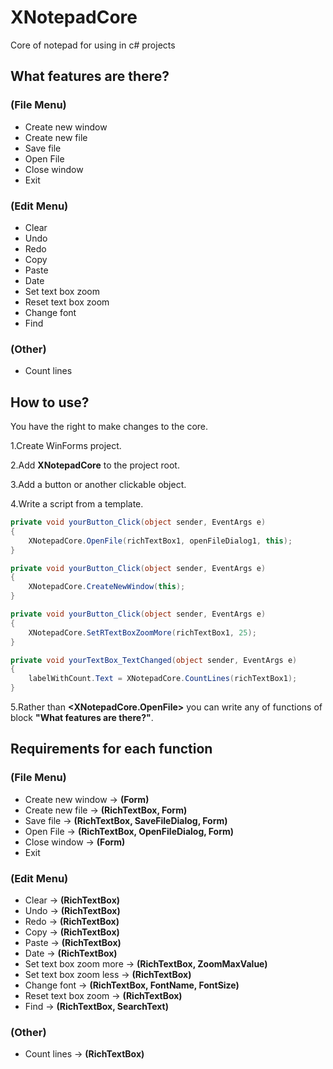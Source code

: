 # XNotepadCore
Core of notepad for using in c# projects

## What features are there?

### (File Menu)
- Create new window
- Create new file
- Save file
- Open File
- Close window
- Exit

### (Edit Menu)
- Clear
- Undo
- Redo
- Copy
- Paste
- Date
- Set text box zoom
- Reset text box zoom
- Change font
- Find

### (Other)
- Count lines

## How to use?
You have the right to make changes to the core.

1.Create WinForms project.

2.Add **XNotepadCore** to the project root.

3.Add a button or another clickable object.

4.Write a script from a template.

```c#
private void yourButton_Click(object sender, EventArgs e)
{
    XNotepadCore.OpenFile(richTextBox1, openFileDialog1, this);
}
```
```c#
private void yourButton_Click(object sender, EventArgs e)
{
    XNotepadCore.CreateNewWindow(this);
}
```
```c#
private void yourButton_Click(object sender, EventArgs e)
{
    XNotepadCore.SetRTextBoxZoomMore(richTextBox1, 25);
}
```
```c#
private void yourTextBox_TextChanged(object sender, EventArgs e)
{
    labelWithCount.Text = XNotepadCore.CountLines(richTextBox1);
}
```
5.Rather than **<XNotepadCore.OpenFile>** you can write any of functions of block **"What features are there?"**.

## Requirements for each function

### (File Menu)
- Create new window -> **(Form)**
- Create new file -> **(RichTextBox, Form)**
- Save file -> **(RichTextBox, SaveFileDialog, Form)**
- Open File -> **(RichTextBox, OpenFileDialog, Form)**
- Close window -> **(Form)**
- Exit

### (Edit Menu)
- Clear -> **(RichTextBox)**
- Undo -> **(RichTextBox)**
- Redo -> **(RichTextBox)**
- Copy -> **(RichTextBox)**
- Paste -> **(RichTextBox)**
- Date -> **(RichTextBox)**
- Set text box zoom more -> **(RichTextBox, ZoomMaxValue)**
- Set text box zoom less -> **(RichTextBox)**
- Change font -> **(RichTextBox, FontName, FontSize)**
- Reset text box zoom -> **(RichTextBox)**
- Find -> **(RichTextBox, SearchText)**

### (Other)
- Count lines -> **(RichTextBox)**
